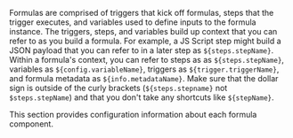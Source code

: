 Formulas are comprised of triggers that kick off formulas, steps that the trigger executes, and variables used to define inputs to the formula instance. The triggers, steps, and variables build up context that you can refer to as you build a formula. For example, a JS Script step might build a JSON payload that you can refer to in a later step as `${steps.stepName}`. Within a formula's context, you can refer to steps as as `${steps.stepName}`, variables as `${config.variableName}`, triggers as `${trigger.triggerName}`, and formula metadata as `${info.metadataName}`. Make sure that the dollar sign is outside of the curly brackets (`${steps.stepname}` not `$steps.stepName`) and that you don't take any shortcuts like `${stepName}`.

This section provides configuration information about each formula component.
